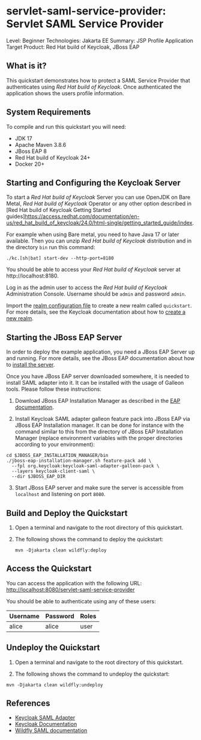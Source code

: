 servlet-saml-service-provider: Servlet SAML Service Provider
=============================================================

Level: Beginner
Technologies: Jakarta EE
Summary: JSP Profile Application
Target Product: Red Hat build of Keycloak, <span>JBoss EAP</span>

What is it?
-----------

This quickstart demonstrates how to protect a SAML Service Provider that authenticates using _Red Hat build of Keycloak_. 
Once authenticated the application shows the users profile information.

System Requirements
-------------------

To compile and run this quickstart you will need:

* JDK 17
* Apache Maven 3.8.6
* JBoss EAP 8
* Red Hat build of Keycloak 24+
* Docker 20+

Starting and Configuring the Keycloak Server
-------------------

To start a _Red Hat build of Keycloak_ Server you can use OpenJDK on Bare Metal, _Red Hat build of Keycloak_ Operator or any other option described in
[Red Hat build of Keycloak Getting Started guides]https://access.redhat.com/documentation/en-us/red_hat_build_of_keycloak/24.0/html-single/getting_started_guide/index.

For example when using Bare metal, you need to have Java 17 or later available. Then you can unzip _Red Hat build of Keycloak_ distribution and in the directory `bin` run this command:

```shell
./kc.[sh|bat] start-dev --http-port=8180
```

You should be able to access your _Red Hat build of Keycloak_ server at http://localhost:8180.

Log in as the admin user to access the _Red Hat build of Keycloak_ Administration Console. Username should be `admin` and password `admin`.

Import the [realm configuration file](config/realm-import.json) to create a new realm called `quickstart`.
For more details, see the Keycloak documentation about how to [create a new realm](https://access.redhat.com/documentation/en-us/red_hat_build_of_keycloak/24.0/html-single/server_administration_guide/index#proc-creating-a-realm_server_administration_guide).

Starting the JBoss EAP Server
-------------------

In order to deploy the example application, you need a JBoss EAP Server up and running. For more details, see the JBoss EAP documentation about how
to [install the server](https://docs.redhat.com/en/documentation/red_hat_jboss_enterprise_application_platform/8.0/html-single/red_hat_jboss_enterprise_application_platform_installation_methods/index).

Once you have JBoss EAP server downloaded somewhere, it is needed to install SAML adapter into it. It can be installed with the usage of Galleon tools. Please follow these instructions:

1. Download JBoss EAP Installation Manager as described in the [EAP documentation](https://docs.redhat.com/en/documentation/red_hat_jboss_enterprise_application_platform/8.0/html-single/red_hat_jboss_enterprise_application_platform_installation_methods/index#proc_downloading-and-installing-jboss-eap-installation-manager-cli-tool_default).

2. Install Keycloak SAML adapter galleon feature pack into JBoss EAP via JBoss EAP Installation manager. It can be done for instance with the command similar to this from the
directory of JBoss EAP Installation Manager (replace environment variables with the proper directories according to your environment):

```
cd $JBOSS_EAP_INSTALLATION_MANAGER/bin
./jboss-eap-installation-manager.sh feature-pack add \
  --fpl org.keycloak:keycloak-saml-adapter-galleon-pack \
  --layers keycloak-client-saml \
  --dir $JBOSS_EAP_DIR
```

3. Start JBoss EAP server and make sure the server is accessible from `localhost` and listening on port `8080`.

Build and Deploy the Quickstart
-------------------------------

1. Open a terminal and navigate to the root directory of this quickstart.

2. The following shows the command to deploy the quickstart:

   ````
   mvn -Djakarta clean wildfly:deploy
   ````

Access the Quickstart
----------------------

You can access the application with the following URL: <http://localhost:8080/servlet-saml-service-provider>

You should be able to authenticate using any of these users:

| Username | Password | Roles              |
|----------|----------|--------------------|
| alice    | alice    | user               |

Undeploy the Quickstart
--------------------

1. Open a terminal and navigate to the root directory of this quickstart.

2. The following shows the command to undeploy the quickstart:

````
mvn -Djakarta clean wildfly:undeploy
````

References
--------------------

* [Keycloak SAML Adapter](https://www.keycloak.org/docs/latest/securing_apps/#_saml_jboss_adapter)
* [Keycloak Documentation](https://www.keycloak.org/documentation)
* [Wildfly SAML documentation](https://docs.wildfly.org/30/WildFly_Elytron_Security.html#Keycloak_SAML_Integration)
